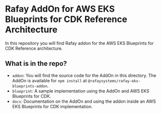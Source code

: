 # Rafay AddOn for AWS EKS Blueprints for CDK Reference Architecture

In this repository you will find Rafay addon for the AWS EKS Blueprints for CDK Reference architecture.

## What is in the repo?
- `addon`: You will find the source code for the AddOn in this directory. The AddOn is available for `npm install` at `@rafaysystems/rafay-eks-blueprints-addon`.
- `blueprint`: A sample implementation using the AddOn and AWS EKS Blueprints for CDK.
- `docs`: Documentation on the AddOn and using the addon inside an AWS EKS Blueprints for CDK implementation. 

